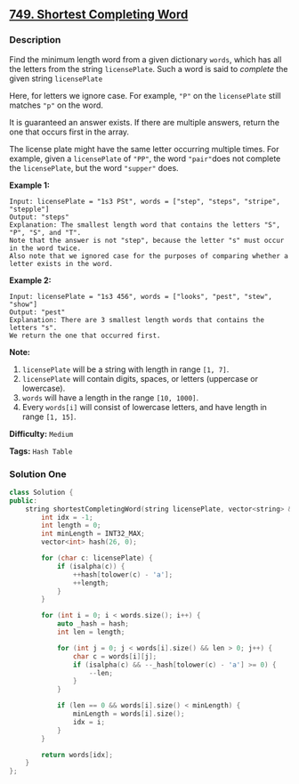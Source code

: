 ## [749. Shortest Completing Word](https://leetcode.com/problems/shortest-completing-word/description/)

### Description

Find the minimum length word from a given dictionary `words`, which has all the letters from the string `licensePlate`. Such a word is said to _complete_ the given string `licensePlate`

Here, for letters we ignore case. For example, `"P"` on the `licensePlate` still matches `"p"` on the word.

It is guaranteed an answer exists. If there are multiple answers, return the one that occurs first in the array.

The license plate might have the same letter occurring multiple times. For example, given a `licensePlate` of `"PP"`, the word `"pair"`does not complete the `licensePlate`, but the word `"supper"` does.

**Example 1:**

```
Input: licensePlate = "1s3 PSt", words = ["step", "steps", "stripe", "stepple"]
Output: "steps"
Explanation: The smallest length word that contains the letters "S", "P", "S", and "T".
Note that the answer is not "step", because the letter "s" must occur in the word twice.
Also note that we ignored case for the purposes of comparing whether a letter exists in the word.
```

**Example 2:**

```
Input: licensePlate = "1s3 456", words = ["looks", "pest", "stew", "show"]
Output: "pest"
Explanation: There are 3 smallest length words that contains the letters "s".
We return the one that occurred first.
```

**Note:**

1. `licensePlate` will be a string with length in range `[1, 7]`.
2. `licensePlate` will contain digits, spaces, or letters (uppercase or lowercase).
3. `words` will have a length in the range `[10, 1000]`.
4. Every `words[i]` will consist of lowercase letters, and have length in range `[1, 15]`.

**Difficulty:** `Medium`

**Tags:** `Hash Table`

### Solution One

```c++
class Solution {
public:
    string shortestCompletingWord(string licensePlate, vector<string> &words) {
        int idx = -1;
        int length = 0;
        int minLength = INT32_MAX;
        vector<int> hash(26, 0);

        for (char c: licensePlate) {
            if (isalpha(c)) {
                ++hash[tolower(c) - 'a'];
                ++length;
            }
        }

        for (int i = 0; i < words.size(); i++) {
            auto _hash = hash;
            int len = length;

            for (int j = 0; j < words[i].size() && len > 0; j++) {
                char c = words[i][j];
                if (isalpha(c) && --_hash[tolower(c) - 'a'] >= 0) {
                    --len;
                }
            }

            if (len == 0 && words[i].size() < minLength) {
                minLength = words[i].size();
                idx = i;
            }
        }

        return words[idx];
    }
};
```
